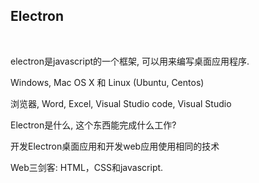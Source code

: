 ## Electron

<br/>

electron是javascript的一个框架, 可以用来编写桌面应用程序.

Windows, Mac OS X 和 Linux (Ubuntu, Centos)

浏览器, Word, Excel, Visual Studio code, Visual Studio

Electron是什么, 这个东西能完成什么工作?

开发Electron桌面应用和开发web应用使用相同的技术

Web三剑客: HTML，CSS和javascript.

